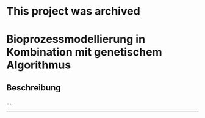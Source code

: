 # This project was archived

# Bioprozessmodellierung in Kombination mit genetischem Algorithmus

## Beschreibung
...

---


